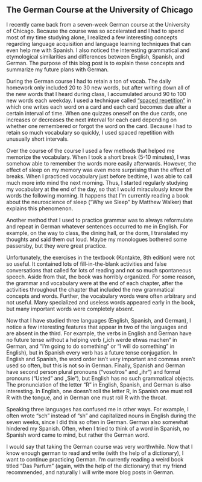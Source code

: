 ## The German Course at the University of Chicago

I recently came back from a seven-week German course at the University of Chicago. Because the course was so accelerated and I had to spend most of my time studying alone, I realized a few interesting concepts regarding language acquisition and language learning techniques that can even help me with Spanish. I also noticed the interesting grammatical and etymological similarities and differences between English, Spanish, and German. The purpose of this blog post is to explain these concepts and summarize my future plans with German.

During the German course I had to retain a ton of vocab. The daily homework only included 20 to 30 new words, but after writing down all of the new words that I heard during class, I accumulated around 90 to 100 new words each weekday. I used a technique called [“spaced repetition”](https://ncase.me/remember/) in which one writes each word on a card and each card becomes due after a certain interval of time. When one quizzes oneself on the due cards, one increases or decreases the next interval for each card depending on whether one remembered or forgot the word on the card. Because I had to retain so much vocabulary so quickly, I used spaced repetition with unusually short intervals.

Over the course of the course I used a few methods that helped me memorize the vocabulary. When I took a short break (5-10 minutes), I was somehow able to remember the words more easily afterwards. However, the effect of sleep on my memory was even more surprising than the effect of breaks. When I practiced vocabulary just before bedtime, I was able to call much more into mind the next morning. Thus, I started regularly studying my vocabulary at the end of the day, so that I would miraculously know the words the following morning. It happens that I’m currently reading a book about the neuroscience of sleep (“Why we Sleep” by Matthew Walker) that explains this phenomenon.

Another method that I used to practice grammar was to always reformulate and repeat in German whatever sentences occurred to me in English. For example, on the way to class, the dining hall, or the dorm, I translated my thoughts and said them out loud. Maybe my monologues bothered some passersby, but they were great practice.

Unfortunately, the exercises in the textbook (Kontakte, 8th edition) were not so useful. It contained lots of fill-in-the-blank activities and false conversations that called for lots of reading and not so much spontaneous speech. Aside from that, the book was horribly organized. For some reason, the grammar and vocabulary were at the end of each chapter, after the activities throughout the chapter that included the new grammatical concepts and words. Further, the vocabulary words were often arbitrary and not useful. Many specialized and useless words appeared early in the book, but many important words were completely absent.

Now that I have studied three languages (English, Spanish, and German), I notice a few interesting features that appear in two of the languages and are absent in the third. For example, the verbs in English and German have no future tense without a helping verb („ich werde etwas machen“ in German, and “I’m going to do something” or “I will do something” in English), but in Spanish every verb has a future tense conjugation. In English and Spanish, the word order isn’t very important and commas aren’t used so often, but this is not so in German. Finally, Spanish and German have second person plural pronouns (“vosotros” and „ihr“) and formal pronouns (“Usted” and „Sie“), but English has no such grammatical objects. The pronunciation of the letter “R” in English, Spanish, and German is also interesting. In English, one doesn’t roll the letter R, in Spanish one must roll R with the tongue, and in German one must roll R with the throat.

Speaking three languages has confused me in other ways. For example, I often wrote “sch” instead of “sh” and capitalized nouns in English during the seven weeks, since I did this so often in German. German also somewhat hindered my Spanish. Often, when I tried to think of a word in Spanish, no Spanish word came to mind, but rather the German word.

I would say that taking the German course was very worthwhile. Now that I know enough german to read and write (with the help of a dictionary), I want to continue practicing German. I’m currently reading a weird book titled “Das Parfum” (again, with the help of the dictionary) that my friend recommended, and naturally I will write more blog posts in German.
